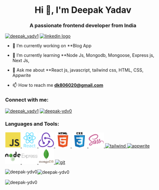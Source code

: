 <h1 align="center">Hi 👋, I'm Deepak Yadav</h1>
<h3 align="center">A passionate frontend developer from India</h3>

<p align="left"> <a href="https://twitter.com/deepak_yadv1" target="blank"><img src="https://img.shields.io/twitter/follow/deepak_yadv1?logo=twitter&style=for-the-badge" alt="deepak_yadv1" /></a>  <a href="https://linkedin.com/in/deepak-ydv0" target="blank"> <img src="https://img.shields.io/static/v1?message=LinkedIn&logo=linkedin&label=&color=0077B5&logoColor=white&labelColor=&style=for-the-badge" height="25" alt="linkedin logo"  /></a> </p>

- 🔭 I’m currently working on **Blog App

- 🌱 I’m currently learning **Node Js, Mongodb, Mongoose, Express js, Next Js, 

- 💬 Ask me about **React js, javascript, tailwind css, HTML, CSS, Appwrite

- 📫 How to reach me **dk806020@gmail.com**

<h3 align="left">Connect with me:</h3>
<p align="left" >
<a href="https://twitter.com/deepak_yadv1" target="blank"><img align="center" src="https://raw.githubusercontent.com/rahuldkjain/github-profile-readme-generator/master/src/images/icons/Social/twitter.svg" alt="deepak_yadv1" height="50" width="40" /></a> <a href="https://linkedin.com/in/deepak-ydv0" target="blank"><img align="center" src="https://raw.githubusercontent.com/rahuldkjain/github-profile-readme-generator/master/src/images/icons/Social/linked-in-alt.svg" alt="deepak-ydv0" height="50" width="40" /></a> 
</p>

<h3 align="left">Languages and Tools:</h3>
<p align="left">  <a href="https://developer.mozilla.org/en-US/docs/Web/JavaScript" target="_blank" rel="noreferrer"> <img src="https://raw.githubusercontent.com/devicons/devicon/master/icons/javascript/javascript-original.svg" alt="javascript" width="50" height="50"/> </a> <a href="https://reactjs.org/" target="_blank" rel="noreferrer"> <img src="https://raw.githubusercontent.com/devicons/devicon/master/icons/react/react-original-wordmark.svg" alt="react" width="50" height="50" margin="20"/> </a>  <a href="https://redux.js.org" target="_blank" rel="noreferrer"> <img src="https://raw.githubusercontent.com/devicons/devicon/master/icons/redux/redux-original.svg" alt="redux" width="50" height="50"/> </a> <a href="https://www.w3.org/html/" target="_blank" rel="noreferrer"> <img src="https://raw.githubusercontent.com/devicons/devicon/master/icons/html5/html5-original-wordmark.svg" alt="html5" width="50" height="50"/> </a>  <a href="https://www.w3schools.com/css/" target="_blank" rel="noreferrer"> <img src="https://raw.githubusercontent.com/devicons/devicon/master/icons/css3/css3-original-wordmark.svg" alt="css3" width="50" height="50" margin="20"/> </a> <a href="https://sass-lang.com" target="_blank" rel="noreferrer"> <img src="https://raw.githubusercontent.com/devicons/devicon/master/icons/sass/sass-original.svg" alt="sass" width="50" height="50"/> </a> <a href="https://tailwindcss.com/" target="_blank" rel="noreferrer"> <img src="https://www.vectorlogo.zone/logos/tailwindcss/tailwindcss-icon.svg" alt="tailwind" width="50" height="50"/> </a>  <a href="https://appwrite.io" target="_blank" rel="noreferrer"> <img src="https://www.vectorlogo.zone/logos/appwriteio/appwriteio-icon.svg" alt="appwrite" width="50" height="50" margin="20"/> </a> <a href="https://nodejs.org" target="_blank" rel="noreferrer"> <img src="https://raw.githubusercontent.com/devicons/devicon/master/icons/nodejs/nodejs-original-wordmark.svg" alt="nodejs" width="50" height="50"/> </a>  <a href="https://expressjs.com" target="_blank" rel="noreferrer"> <img src="https://raw.githubusercontent.com/github/explore/80688e429a7d4ef2fca1e82350fe8e3517d3494d/topics/express/express.png" alt="express" width="50" height="50" margin="20"/> </a> <a href="https://www.mongodb.com/" target="_blank" rel="noreferrer"> <img src="https://raw.githubusercontent.com/devicons/devicon/master/icons/mongodb/mongodb-original-wordmark.svg" alt="mongodb" width="50" height="50"/> </a> <a href="https://git-scm.com/" target="_blank" rel="noreferrer"> <img src="https://www.vectorlogo.zone/logos/git-scm/git-scm-icon.svg" alt="git" width="50" height="50"/> </a> </p>

<p><img align="left" src="https://github-readme-stats.vercel.app/api/top-langs?username=deepak-ydv0&show_icons=true&locale=en&layout=compact" alt="deepak-ydv0
" /></p>


<p><img align="center" src="https://github-readme-stats.vercel.app/api?username=deepak-ydv0&show_icons=true&locale=en" alt="deepak-ydv0
" /></p>

<p><img align="center" src="https://github-readme-streak-stats.herokuapp.com/?user=deepak-ydv0&" alt="deepak-ydv0
" /></p>
